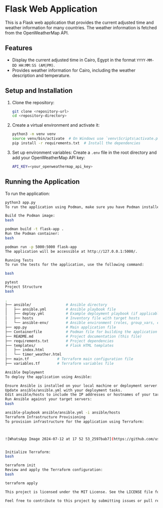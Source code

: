 # Flask Web Application

This is a Flask web application that provides the current adjusted time and weather information for many countries. The weather information is fetched from the OpenWeatherMap API.

## Features

- Display the current adjusted time in Cairo, Egypt in the format `YYYY-MM-DD HH:MM:SS (AM|PM)`.
- Provides weather information for Cairo, including the weather description and temperature.

## Setup and Installation

1. Clone the repository:

    ```bash
    git clone <repository-url>
    cd <repository-directory>
    ```

2. Create a virtual environment and activate it:

    ```bash
    python3 -m venv venv
    source venv/bin/activate  # On Windows use `venv\Scripts\activate.ps1`
    pip install -r requirements.txt  # Install the dependencies
    ```

3. Set up environment variables: Create a `.env` file in the root directory and add your OpenWeatherMap API key:

    ```bash
    API_KEY=<your_openweathermap_api_key>
    ```

## Running the Application

To run the application:

```bash
python3 app.py
To run the application using Podman, make sure you have Podman installed on your machine.

Build the Podman image:
bash

podman build -t flask-app .
Run the Podman container:
bash

podman run -p 5000:5000 flask-app
The application will be accessible at http://127.0.0.1:5000/.

Running Tests
To run the tests for the application, use the following command:

bash

pytest
Project Structure
bash

.
├── ansible/                # Ansible directory
│   ├── ansible.yml         # Ansible playbook file
│   ├── deploy.yml          # Example deployment playbook (if applicable)
│   ├── hosts               # Inventory file with target hosts
│   └── ansible-env/        # Ansible environment (roles, group_vars, etc.)
├── app.py                  # Main application file
├── Containerfile           # Podman file for building the application image
├── README.md               # Project documentation (this file)
├── requirements.txt        # Project dependencies
├── templates/              # Flask HTML templates
│   ├── index.html
│   └── timer_weather.html
├── main.tf             # Terraform main configuration file
├── variables.tf        # Terraform variables file

Ansible Deployment
To deploy the application using Ansible:

Ensure Ansible is installed on your local machine or deployment server.
Update ansible/ansible.yml with your deployment tasks.
Edit ansible/hosts to include the IP addresses or hostnames of your target servers.
Run Ansible against your target servers:
bash

ansible-playbook ansible/ansible.yml -i ansible/hosts
Terraform Infrastructure Provisioning
To provision infrastructure for the application using Terraform:



![WhatsApp Image 2024-07-12 at 17 52 53_2597bab7](https://github.com/user-attachments/assets/efcf6aa6-00b0-4937-9efa-79c3a55121c9)


Initialize Terraform:
bash

terraform init
Review and apply the Terraform configuration:
bash

terraform apply

This project is licensed under the MIT License. See the LICENSE file for details.

Feel free to contribute to this project by submitting issues or pull requests.
